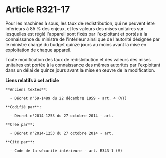 # Article R321-17

Pour les machines à sous, les taux de redistribution, qui ne peuvent être inférieurs à 85 % des enjeux, et les valeurs des
mises unitaires sur lesquelles est réglé l'appareil sont fixés par l'exploitant et portés à la connaissance du ministre de
l'intérieur ainsi que de l'autorité désignée par le ministre chargé du budget quinze jours au moins avant la mise en
exploitation de chaque appareil.

Toute modification des taux de redistribution et des valeurs des mises unitaires est portée à la connaissance des mêmes
autorités par l'exploitant dans un délai de quinze jours avant la mise en œuvre de la modification.

**Liens relatifs à cet article**

	**Anciens textes**:

	  - Décret n°59-1489 du 22 décembre 1959 - art. 4 (VT)

	**Codifié par**:

	  - Décret n°2014-1253 du 27 octobre 2014 - art.

	**Créé par**:

	  - Décret n°2014-1253 du 27 octobre 2014 - art.

	**Cité par**:

	  - Code de la sécurité intérieure - art. R343-1 (V)
